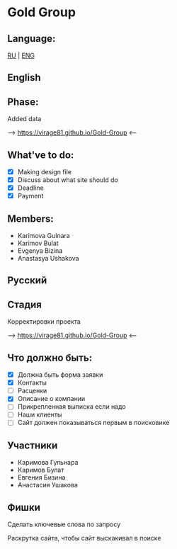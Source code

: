 # Gold Group

## Language:

[RU](#Русский) | [ENG](#English)

## English

## Phase:

Added data

--> https://virage81.github.io/Gold-Group <--

## What've to do:

- [x] Making design file
- [x] Discuss about what site should do
- [x] Deadline
- [x] Payment

## Members:

- Karimova Gulnara
- Karimov Bulat
- Evgenya Bizina
- Anastasya Ushakova

## Русский

## Стадия

Корректировки проекта

--> https://virage81.github.io/Gold-Group <--

## Что должно быть:

- [x] Должна быть форма заявки
- [x] Контакты
- [ ] Расценки
- [x] Описание о компании
- [ ] Прикрепленная выписка если надо
- [ ] Наши клиенты
- [ ] Сайт должен показываться первым в поисковике

## Участники

- Каримова Гульнара
- Каримов Булат
- Евгения Бизина
- Анастасия Ушакова

## Фишки

Сделать ключевые слова по запросу

Раскрутка сайта, чтобы сайт выскакивал в поиске
